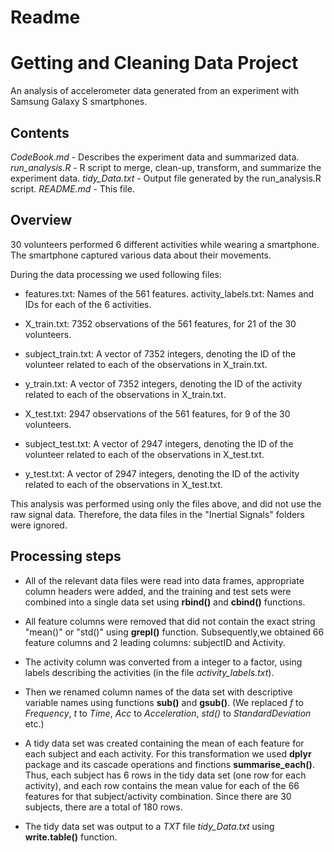 Readme
================

Getting and Cleaning Data Project
=================================

An analysis of accelerometer data generated from an experiment with Samsung Galaxy S smartphones.

Contents
--------

*CodeBook.md* - Describes the experiment data and summarized data.
*run\_analysis.R* - R script to merge, clean-up, transform, and summarize the experiment data.
*tidy\_Data.txt* - Output file generated by the run\_analysis.R script.
*README.md* - This file.

Overview
--------

30 volunteers performed 6 different activities while wearing a smartphone. The smartphone captured various data about their movements.

During the data processing we used following files:

-   features.txt: Names of the 561 features. activity\_labels.txt: Names and IDs for each of the 6 activities.

-   X\_train.txt: 7352 observations of the 561 features, for 21 of the 30 volunteers.

-   subject\_train.txt: A vector of 7352 integers, denoting the ID of the volunteer related to each of the observations in X\_train.txt.
-   y\_train.txt: A vector of 7352 integers, denoting the ID of the activity related to each of the observations in X\_train.txt.

-   X\_test.txt: 2947 observations of the 561 features, for 9 of the 30 volunteers.

-   subject\_test.txt: A vector of 2947 integers, denoting the ID of the volunteer related to each of the observations in X\_test.txt.
-   y\_test.txt: A vector of 2947 integers, denoting the ID of the activity related to each of the observations in X\_test.txt.

This analysis was performed using only the files above, and did not use the raw signal data. Therefore, the data files in the "Inertial Signals" folders were ignored.

Processing steps
----------------

-   All of the relevant data files were read into data frames, appropriate column headers were added, and the training and test sets were combined into a single data set using **rbind()** and **cbind()** functions.

-   All feature columns were removed that did not contain the exact string "mean()" or "std()" using **grepl()** function. Subsequently,we obtained 66 feature columns and 2 leading columns: subjectID and Activity.

-   The activity column was converted from a integer to a factor, using labels describing the activities (in the file *activity\_labels.txt*).

-   Then we renamed column names of the data set with descriptive variable names using functions **sub()** and **gsub()**. (We replaced *f* to *Frequency*, *t* to *Time*, *Acc* to *Acceleration*, *std()* to *StandardDeviation* etc.)

-   A tidy data set was created containing the mean of each feature for each subject and each activity. For this transformation we used **dplyr** package and its cascade operations and finctions **summarise\_each()**. Thus, each subject has 6 rows in the tidy data set (one row for each activity), and each row contains the mean value for each of the 66 features for that subject/activity combination. Since there are 30 subjects, there are a total of 180 rows.

-   The tidy data set was output to a *TXT* file *tidy\_Data.txt* using **write.table()** function.
